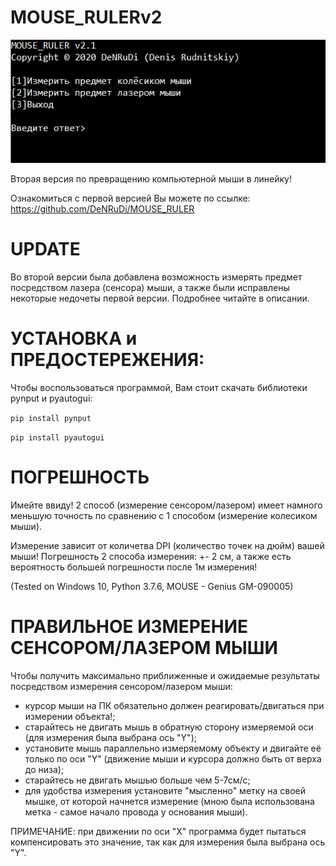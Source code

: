 # MOUSE_RULERv2

![alt text](MOUSE_RULERv2.png)


Вторая версия по превращению компьютерной мыши в линейку! 

Ознакомиться с первой версией Вы можете по ссылке:
https://github.com/DeNRuDi/MOUSE_RULER

# UPDATE

Во второй версии была добавлена возможность измерять предмет посредством лазера (сенсора) мыши, а также были исправлены некоторые недочеты первой версии. Подробнее читайте в описании.

# УСТАНОВКА и ПРЕДОСТЕРЕЖЕНИЯ:
Чтобы воспользоваться программой, Вам стоит скачать библиотеки pynput и pyautogui:

`pip install pynput`

`pip install pyautogui` 

# ПОГРЕШНОСТЬ
Имейте ввиду! 2 способ (измерение сенсором/лазером) имеет намного меньшую точность по сравнению с 1 способом (измерение колесиком мыши). 

Измерение зависит от количетва DPI (количество точек на дюйм) вашей мыши! 
Погрешность 2 способа измерения: +- 2 см, а также есть вероятность большей погрешности после 1м измерения!

(Tested on Windows 10, Python 3.7.6, MOUSE - Genius GM-090005)

# ПРАВИЛЬНОЕ ИЗМЕРЕНИЕ СЕНСОРОМ/ЛАЗЕРОМ МЫШИ
Чтобы получить максимально приближенные и ожидаемые результаты посредством измерения сенсором/лазером мыши:
- курсор мыши на ПК обязательно должен реагировать/двигаться при измерении объекта!; 
- старайтесь не двигать мышь в обратную сторону измеряемой оси (для измерения была выбрана ось "Y"); 
- установите мышь параллельно измеряемому объекту и двигайте её только по оси "Y" (движение мыши и курсора должно быть от верха до низа); 
- старайтесь не двигать мышью больше чем 5-7см/с;
- для удобства измерения установите "мысленно" метку на своей мышке, от которой начнется измерение (мною была использована метка - самое начало провода у основания мыши).

ПРИМЕЧАНИЕ: при движении по оси "X" программа будет пытаться компенсировать это значение, так как для измерения была выбрана ось "Y".

